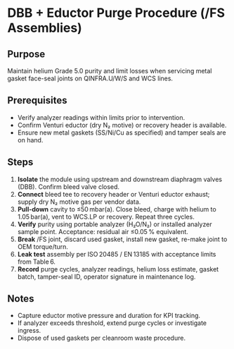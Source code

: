 # DBB + Eductor Purge Procedure (/FS Assemblies)

## Purpose
Maintain helium Grade 5.0 purity and limit losses when servicing metal gasket face-seal joints on QINFRA.U/W/S and WCS lines.

## Prerequisites
- Verify analyzer readings within limits prior to intervention.
- Confirm Venturi eductor (dry N₂ motive) or recovery header is available.
- Ensure new metal gaskets (SS/Ni/Cu as specified) and tamper seals are on hand.

## Steps
1. **Isolate** the module using upstream and downstream diaphragm valves (DBB). Confirm bleed valve closed.
2. **Connect** bleed tee to recovery header or Venturi eductor exhaust; supply dry N₂ motive gas per vendor data.
3. **Pull-down** cavity to ≤50 mbar(a). Close bleed, charge with helium to 1.05 bar(a), vent to WCS.LP or recovery. Repeat three cycles.
4. **Verify** purity using portable analyzer (H₂O/N₂) or installed analyzer sample point. Acceptance: residual air ≤0.05 % equivalent.
5. **Break** /FS joint, discard used gasket, install new gasket, re-make joint to OEM torque/turn.
6. **Leak test** assembly per ISO 20485 / EN 13185 with acceptance limits from Table 6.
7. **Record** purge cycles, analyzer readings, helium loss estimate, gasket batch, tamper-seal ID, operator signature in maintenance log.

## Notes
- Capture eductor motive pressure and duration for KPI tracking.
- If analyzer exceeds threshold, extend purge cycles or investigate ingress.
- Dispose of used gaskets per cleanroom waste procedure.
